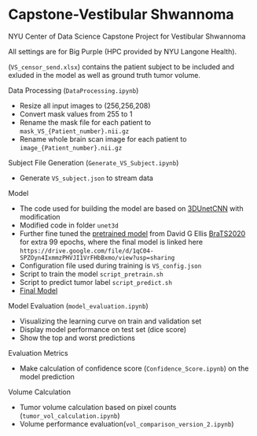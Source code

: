 # Capstone-Vestibular Shwannoma
NYU Center of Data Science Capstone Project for Vestibular Shwannoma

All settings are for Big Purple (HPC provided by NYU Langone Health).


(`VS_censor_send.xlsx`) contains the patient subject to be included and exluded in the model as well as ground truth tumor volume.


Data Processing (`DataProcessing.ipynb`)
- Resize all input images to (256,256,208)
- Convert mask values from 255 to 1
- Rename the mask file for each patient to `mask_VS_{Patient_number}.nii.gz`
- Rename whole brain scan image for each patient to `image_{Patient_number}.nii.gz`


Subject File Generation (`Generate_VS_Subject.ipynb`)
- Generate `VS_subject.json` to stream data


Model 
- The code used for building the model are based on [3DUnetCNN](https://github.com/ellisdg/3DUnetCNN) with modification
- Modified code in folder `unet3d`
- Further fine tuned the [pretrained model](https://zenodo.org/record/4289225#.YbqM2S-B2Cc) from David G Ellis [BraTS2020](https://www.med.upenn.edu/cbica/brats2020/data.html)  for extra 99 epochs, where the final model is linked here ` https://drive.google.com/file/d/1qC04-SPZOyn4IxmmzPHVJI1VrFHbBxmo/view?usp=sharing `
- Configuration file used during training is `VS_config.json`
- Script to train the model `script_pretrain.sh`
- Script to predict tumor label `script_predict.sh`
- [Final Model](https://drive.google.com/file/d/1qC04-SPZOyn4IxmmzPHVJI1VrFHbBxmo/view?usp=sharing)


Model Evaluation (`model_evaluation.ipynb`)
- Visualizing the learning curve on train and validation set 
- Display model performance on test set (dice score)
- Show the top and worst predictions

Evaluation Metrics 
- Make calculation of confidence score (`Confidence_Score.ipynb`) on the model prediction

Volume Calculation 
- Tumor volume calculation based on pixel counts (`tumor_vol_calculation.ipynb`)
- Volume performance evaluation(`vol_comparison_version_2.ipynb`)
    

